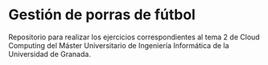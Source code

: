 # Gestión de porras de fútbol

Repositorio para realizar los ejercicios correspondientes al tema 2 de Cloud Computing del Máster Universitario de Ingeniería Informática de la Universidad de Granada.
